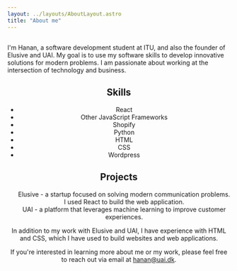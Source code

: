 ```yaml
---
layout: ../layouts/AboutLayout.astro
title: "About me"
---
```

<div align="left">
<h2></h2>
<p>I'm Hanan, a software development student at ITU, and also the founder of Elusive and UAI. My goal is to use my software skills to develop innovative solutions for modern problems. I am passionate about working at the intersection of technology and business.</p>
</div>

<div align="center">
<h2>Skills</h2>
<ul>
<li>React</li>
<li>Other JavaScript Frameworks</li>
<li>Shopify</li>
<li>Python</li>
<li>HTML</li>
<li>CSS</li>
<li>Wordpress</li>
</ul>
</div>

<div align="center">
<h2>Projects</h2>
<ul>
<div>Elusive - a startup focused on solving modern communication problems. I used React to build the web application.</div>
<div>UAI - a platform that leverages machine learning to improve customer experiences.</div>
</ul>
<p>In addition to my work with Elusive and UAI, I have experience with HTML and CSS, which I have used to build websites and web applications.</p>
</div>

<div align="center">
<p>If you're interested in learning more about me or my work, please feel free to reach out via email at <a href="[mailto:hanan@uai.dk](mailto:hanan@uai.dk)" class="text-blue-500 hover:underline">hanan@uai.dk</a>.</p>
</div>